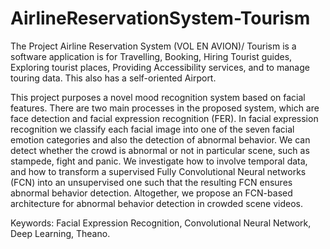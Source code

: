 # AirlineReservationSystem-Tourism
The Project Airline Reservation System (VOL EN AVION)/ Tourism is a software application is for Travelling, Booking, Hiring Tourist guides, Exploring tourist places, Providing Accessibility services, and to manage touring data. This also has a self-oriented Airport.


This project purposes a novel mood recognition system based on facial features.
There are two main processes in the proposed system, which are face detection
and facial expression recognition (FER). In facial expression recognition we
classify each facial image into one of the seven facial emotion categories and
also the detection of abnormal behavior. We can detect whether the crowd is
abnormal or not in particular scene, such as stampede, fight and panic. We
investigate how to involve temporal data, and how to transform a supervised
Fully Convolutional Neural networks (FCN) into an unsupervised one such that
the resulting FCN ensures abnormal behavior detection. Altogether, we propose
an FCN-based architecture for abnormal behavior detection in crowded scene
videos.


Keywords: Facial Expression Recognition, Convolutional Neural Network, Deep Learning, Theano. 
